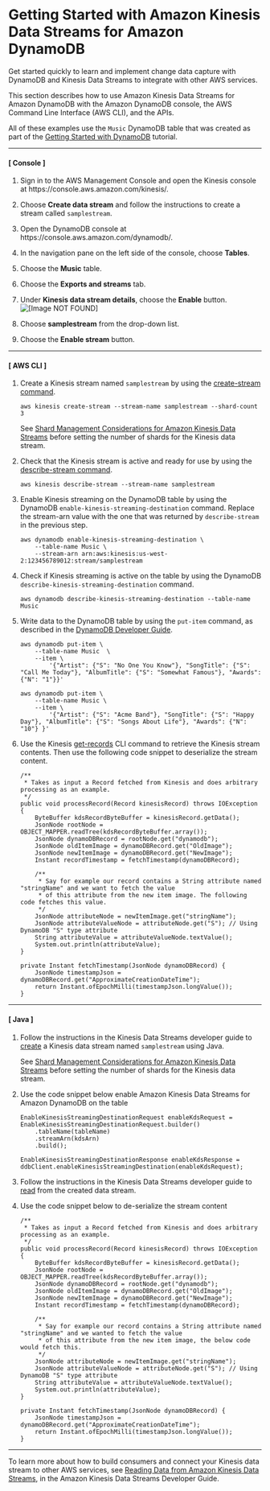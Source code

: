 # Getting Started with Amazon Kinesis Data Streams for Amazon DynamoDB<a name="kds_gettingstarted"></a>

   Get started quickly to learn and implement change data capture with DynamoDB and Kinesis Data Streams to integrate with other AWS services\.   

This section describes how to use Amazon Kinesis Data Streams for Amazon DynamoDB with the Amazon DynamoDB console, the AWS Command Line Interface \(AWS CLI\), and the APIs\.

All of these examples use the `Music` DynamoDB table that was created as part of the [Getting Started with DynamoDB](https://docs.aws.amazon.com/amazondynamodb/latest/developerguide/GettingStartedDynamoDB.html) tutorial\.

------
#### [ Console ]

1. Sign in to the AWS Management Console and open the Kinesis console at https://console\.aws\.amazon\.com/kinesis/\.

1. Choose **Create data stream** and follow the instructions to create a stream called `samplestream`\. 

1. Open the DynamoDB console at https://console\.aws\.amazon\.com/dynamodb/\.

1. In the navigation pane on the left side of the console, choose **Tables**\.

1. Choose the **Music** table\.

1. Choose the **Exports and streams** tab\.

1. Under **Kinesis data stream details**, choose the **Enable** button\.  
![\[Image NOT FOUND\]](http://docs.aws.amazon.com/amazondynamodb/latest/developerguide/images/KDSEnable.png)

1. Choose **samplestream** from the drop\-down list\. 

1. Choose the **Enable stream** button\.

------
#### [ AWS CLI ]

1. Create a Kinesis stream named `samplestream` by using the [create\-stream command](https://docs.aws.amazon.com/cli/latest/reference/kinesis/create-stream.html)\.

   ```
   aws kinesis create-stream --stream-name samplestream --shard-count 3 
   ```

   See [Shard Management Considerations for Amazon Kinesis Data Streams](kds.md#kds_howitworks.shardmanagment) before setting the number of shards for the Kinesis data stream\.

1. Check that the Kinesis stream is active and ready for use by using the [describe\-stream command](https://docs.aws.amazon.com/cli/latest/reference/kinesis/describe-stream.html)\.

   ```
   aws kinesis describe-stream --stream-name samplestream
   ```

1. Enable Kinesis streaming on the DynamoDB table by using the DynamoDB `enable-kinesis-streaming-destination` command\. Replace the stream\-arn value with the one that was returned by `describe-stream` in the previous step\.

   ```
   aws dynamodb enable-kinesis-streaming-destination \
       --table-name Music \
       --stream-arn arn:aws:kinesis:us-west-2:123456789012:stream/samplestream
   ```

1. Check if Kinesis streaming is active on the table by using the DynamoDB `describe-kinesis-streaming-destination` command\.

   ```
   aws dynamodb describe-kinesis-streaming-destination --table-name Music
   ```

1. Write data to the DynamoDB table by using the `put-item` command, as described in the [DynamoDB Developer Guide](https://docs.aws.amazon.com/amazondynamodb/latest/developerguide/getting-started-step-2.html)\.

   ```
   aws dynamodb put-item \
       --table-name Music  \
       --item \
           '{"Artist": {"S": "No One You Know"}, "SongTitle": {"S": "Call Me Today"}, "AlbumTitle": {"S": "Somewhat Famous"}, "Awards": {"N": "1"}}'
   
   aws dynamodb put-item \
       --table-name Music \
       --item \
           '{"Artist": {"S": "Acme Band"}, "SongTitle": {"S": "Happy Day"}, "AlbumTitle": {"S": "Songs About Life"}, "Awards": {"N": "10"} }'
   ```

1. Use the Kinesis [get\-records](https://docs.aws.amazon.com/cli/latest/reference/kinesis/get-records.html) CLI command to retrieve the Kinesis stream contents\. Then use the following code snippet to deserialize the stream content\.

   ```
   /**
    * Takes as input a Record fetched from Kinesis and does arbitrary processing as an example.
    */
   public void processRecord(Record kinesisRecord) throws IOException {
       ByteBuffer kdsRecordByteBuffer = kinesisRecord.getData();
       JsonNode rootNode = OBJECT_MAPPER.readTree(kdsRecordByteBuffer.array());
       JsonNode dynamoDBRecord = rootNode.get("dynamodb");
       JsonNode oldItemImage = dynamoDBRecord.get("OldImage");
       JsonNode newItemImage = dynamoDBRecord.get("NewImage");
       Instant recordTimestamp = fetchTimestamp(dynamoDBRecord);
   
       /**
        * Say for example our record contains a String attribute named "stringName" and we want to fetch the value
        * of this attribute from the new item image. The following code fetches this value.
        */
       JsonNode attributeNode = newItemImage.get("stringName");
       JsonNode attributeValueNode = attributeNode.get("S"); // Using DynamoDB "S" type attribute
       String attributeValue = attributeValueNode.textValue();
       System.out.println(attributeValue);
   }
   
   private Instant fetchTimestamp(JsonNode dynamoDBRecord) {
       JsonNode timestampJson = dynamoDBRecord.get("ApproximateCreationDateTime");
       return Instant.ofEpochMilli(timestampJson.longValue());
   }
   ```

------
#### [ Java ]

1. Follow the instructions in the Kinesis Data Streams developer guide to [create](https://docs.aws.amazon.com/streams/latest/dev/kinesis-using-sdk-java-create-stream.html) a Kinesis data stream named `samplestream` using Java\.

   See [Shard Management Considerations for Amazon Kinesis Data Streams](kds.md#kds_howitworks.shardmanagment) before setting the number of shards for the Kinesis data stream\. 

1. Use the code snippet below enable Amazon Kinesis Data Streams for Amazon DynamoDB on the table

   ```
   EnableKinesisStreamingDestinationRequest enableKdsRequest = EnableKinesisStreamingDestinationRequest.builder()
       .tableName(tableName)
       .streamArn(kdsArn)
       .build();
   
   EnableKinesisStreamingDestinationResponse enableKdsResponse = ddbClient.enableKinesisStreamingDestination(enableKdsRequest);
   ```

1. Follow the instructions in the Kinesis Data Streams developer guide to [read](https://docs.aws.amazon.com/streams/latest/dev/building-consumers.html) from the created data stream\.

1. Use the code snippet below to de\-serialize the stream content

   ```
   /**
    * Takes as input a Record fetched from Kinesis and does arbitrary processing as an example.
    */
   public void processRecord(Record kinesisRecord) throws IOException {
       ByteBuffer kdsRecordByteBuffer = kinesisRecord.getData();
       JsonNode rootNode = OBJECT_MAPPER.readTree(kdsRecordByteBuffer.array());
       JsonNode dynamoDBRecord = rootNode.get("dynamodb");
       JsonNode oldItemImage = dynamoDBRecord.get("OldImage");
       JsonNode newItemImage = dynamoDBRecord.get("NewImage");
       Instant recordTimestamp = fetchTimestamp(dynamoDBRecord);
   
       /**
        * Say for example our record contains a String attribute named "stringName" and we wanted to fetch the value
        * of this attribute from the new item image, the below code would fetch this.
        */
       JsonNode attributeNode = newItemImage.get("stringName");
       JsonNode attributeValueNode = attributeNode.get("S"); // Using DynamoDB "S" type attribute
       String attributeValue = attributeValueNode.textValue();
       System.out.println(attributeValue);
   }
   
   private Instant fetchTimestamp(JsonNode dynamoDBRecord) {
       JsonNode timestampJson = dynamoDBRecord.get("ApproximateCreationDateTime");
       return Instant.ofEpochMilli(timestampJson.longValue());
   }
   ```

------

To learn more about how to build consumers and connect your Kinesis data stream to other AWS services, see [Reading Data from Amazon Kinesis Data Streams](https://docs.aws.amazon.com/streams/latest/dev/building-consumers.html), in the Amazon Kinesis Data Streams Developer Guide\.